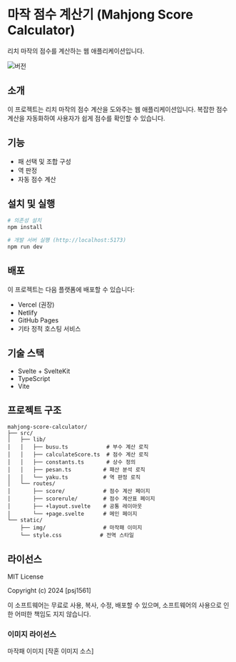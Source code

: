 # 마작 점수 계산기 (Mahjong Score Calculator)

리치 마작의 점수를 계산하는 웹 애플리케이션입니다.

![버전](https://img.shields.io/badge/version-0.0.1-blue.svg)

## 소개

이 프로젝트는 리치 마작의 점수 계산을 도와주는 웹 애플리케이션입니다. 
복잡한 점수 계산을 자동화하여 사용자가 쉽게 점수를 확인할 수 있습니다.

## 기능

- 패 선택 및 조합 구성
- 역 판정
- 자동 점수 계산

## 설치 및 실행

```bash
# 의존성 설치
npm install

# 개발 서버 실행 (http://localhost:5173)
npm run dev

```

## 배포

이 프로젝트는 다음 플랫폼에 배포할 수 있습니다:

- Vercel (권장)
- Netlify
- GitHub Pages
- 기타 정적 호스팅 서비스

## 기술 스택

- Svelte + SvelteKit
- TypeScript
- Vite

## 프로젝트 구조

```
mahjong-score-calculator/
├── src/                    
│   ├── lib/                
│   │   ├── busu.ts            # 부수 계산 로직
│   │   ├── calculateScore.ts  # 점수 계산 로직
│   │   ├── constants.ts       # 상수 정의
│   │   ├── pesan.ts          # 패산 분석 로직
│   │   └── yaku.ts           # 역 판정 로직
│   └── routes/
│       ├── score/            # 점수 계산 페이지
│       ├── scorerule/        # 점수 계산표 페이지
│       ├── +layout.svelte    # 공통 레이아웃
│       └── +page.svelte      # 메인 페이지
└── static/
    ├── img/                  # 마작패 이미지
    └── style.css            # 전역 스타일
```

## 라이선스

MIT License

Copyright (c) 2024 [psj1561]

이 소프트웨어는 무료로 사용, 복사, 수정, 배포할 수 있으며, 소프트웨어의 사용으로 인한 어떠한 책임도 지지 않습니다.

### 이미지 라이선스
마작패 이미지 [작혼 이미지 소스]